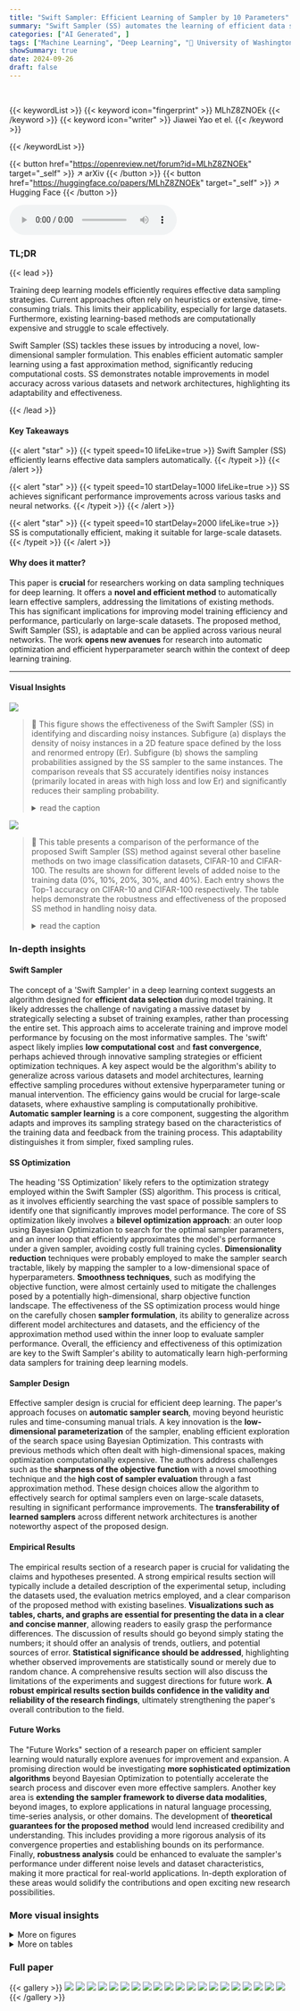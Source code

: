 ```yaml
---
title: "Swift Sampler: Efficient Learning of Sampler by 10 Parameters"
summary: "Swift Sampler (SS) automates the learning of efficient data samplers for deep learning, achieving significant performance gains (e.g., 1.5% on ImageNet) with minimal computational cost using only 10 p..."
categories: ["AI Generated", ]
tags: ["Machine Learning", "Deep Learning", "🏢 University of Washington",]
showSummary: true
date: 2024-09-26
draft: false
---
```


<br>

{{< keywordList >}}
{{< keyword icon="fingerprint" >}} MLhZ8ZNOEk {{< /keyword >}}
{{< keyword icon="writer" >}} Jiawei Yao et el. {{< /keyword >}}
 
{{< /keywordList >}}

{{< button href="https://openreview.net/forum?id=MLhZ8ZNOEk" target="_self" >}}
↗ arXiv
{{< /button >}}
{{< button href="https://huggingface.co/papers/MLhZ8ZNOEk" target="_self" >}}
↗ Hugging Face
{{< /button >}}



<audio controls>
    <source src="https://ai-paper-reviewer.com/MLhZ8ZNOEk/podcast.wav" type="audio/wav">
    Your browser does not support the audio element.
</audio>


### TL;DR


{{< lead >}}

Training deep learning models efficiently requires effective data sampling strategies.  Current approaches often rely on heuristics or extensive, time-consuming trials.  This limits their applicability, especially for large datasets.  Furthermore, existing learning-based methods are computationally expensive and struggle to scale effectively.

Swift Sampler (SS) tackles these issues by introducing a novel, low-dimensional sampler formulation.  This enables efficient automatic sampler learning using a fast approximation method, significantly reducing computational costs.  SS demonstrates notable improvements in model accuracy across various datasets and network architectures, highlighting its adaptability and effectiveness.

{{< /lead >}}


#### Key Takeaways

{{< alert "star" >}}
{{< typeit speed=10 lifeLike=true >}} Swift Sampler (SS) efficiently learns effective data samplers automatically. {{< /typeit >}}
{{< /alert >}}

{{< alert "star" >}}
{{< typeit speed=10 startDelay=1000 lifeLike=true >}} SS achieves significant performance improvements across various tasks and neural networks. {{< /typeit >}}
{{< /alert >}}

{{< alert "star" >}}
{{< typeit speed=10 startDelay=2000 lifeLike=true >}} SS is computationally efficient, making it suitable for large-scale datasets. {{< /typeit >}}
{{< /alert >}}

#### Why does it matter?
This paper is **crucial** for researchers working on data sampling techniques for deep learning. It offers a **novel and efficient method** to automatically learn effective samplers, addressing the limitations of existing methods. This has significant implications for improving model training efficiency and performance, particularly on large-scale datasets.  The proposed method, Swift Sampler (SS), is adaptable and can be applied across various neural networks.  The work **opens new avenues** for research into automatic optimization and efficient hyperparameter search within the context of deep learning training.

------
#### Visual Insights



![](https://ai-paper-reviewer.com/MLhZ8ZNOEk/figures_7_1.jpg)

> 🔼 This figure shows the effectiveness of the Swift Sampler (SS) in identifying and discarding noisy instances.  Subfigure (a) displays the density of noisy instances in a 2D feature space defined by the loss and renormed entropy (Er). Subfigure (b) shows the sampling probabilities assigned by the SS sampler to the same instances. The comparison reveals that SS accurately identifies noisy instances (primarily located in areas with high loss and low Er) and significantly reduces their sampling probability.
> <details>
> <summary>read the caption</summary>
> Figure 1: A demonstration of the effectiveness of our SS. (a) The density of noisy instances of noise 40% on CIFAR10 in (Loss,E') space. (b) The sampling probability of sampler from SS. (a)(b) show that SS accurately distinguishes the noisy instances and discards them.
> </details>





![](https://ai-paper-reviewer.com/MLhZ8ZNOEk/tables_5_1.jpg)

> 🔼 This table presents a comparison of the performance of the proposed Swift Sampler (SS) method against several other baseline methods on two image classification datasets, CIFAR-10 and CIFAR-100.  The results are shown for different levels of added noise to the training data (0%, 10%, 20%, 30%, and 40%). Each entry shows the Top-1 accuracy on CIFAR-10 and CIFAR-100 respectively. The table helps demonstrate the robustness and effectiveness of the proposed SS method in handling noisy data.
> <details>
> <summary>read the caption</summary>
> Table 1: SS results on CIFAR10 and CIFAR100 comparisons with other methods. The number pair X / Y means the Top-1 accuracy on CIFAR10 is X% and on CIFAR100 is Y%.
> </details>





### In-depth insights


#### Swift Sampler
The concept of a 'Swift Sampler' in a deep learning context suggests an algorithm designed for **efficient data selection** during model training.  It likely addresses the challenge of navigating a massive dataset by strategically selecting a subset of training examples, rather than processing the entire set. This approach aims to accelerate training and improve model performance by focusing on the most informative samples.  The 'swift' aspect likely implies **low computational cost** and **fast convergence**, perhaps achieved through innovative sampling strategies or efficient optimization techniques.  A key aspect would be the algorithm's ability to generalize across various datasets and model architectures, learning effective sampling procedures without extensive hyperparameter tuning or manual intervention. The efficiency gains would be crucial for large-scale datasets, where exhaustive sampling is computationally prohibitive.  **Automatic sampler learning** is a core component, suggesting the algorithm adapts and improves its sampling strategy based on the characteristics of the training data and feedback from the training process.  This adaptability distinguishes it from simpler, fixed sampling rules.

#### SS Optimization
The heading 'SS Optimization' likely refers to the optimization strategy employed within the Swift Sampler (SS) algorithm.  This process is critical, as it involves efficiently searching the vast space of possible samplers to identify one that significantly improves model performance.  The core of SS optimization likely involves a **bilevel optimization approach**: an outer loop using Bayesian Optimization to search for the optimal sampler parameters, and an inner loop that efficiently approximates the model's performance under a given sampler, avoiding costly full training cycles. **Dimensionality reduction** techniques were probably employed to make the sampler search tractable, likely by mapping the sampler to a low-dimensional space of hyperparameters.  **Smoothness techniques**, such as modifying the objective function, were almost certainly used to mitigate the challenges posed by a potentially high-dimensional, sharp objective function landscape.  The effectiveness of the SS optimization process would hinge on the carefully chosen **sampler formulation**, its ability to generalize across different model architectures and datasets, and the efficiency of the approximation method used within the inner loop to evaluate sampler performance.  Overall, the efficiency and effectiveness of this optimization are key to the Swift Sampler's ability to automatically learn high-performing data samplers for training deep learning models.

#### Sampler Design
Effective sampler design is crucial for efficient deep learning.  The paper's approach focuses on **automatic sampler search**, moving beyond heuristic rules and time-consuming manual trials.  A key innovation is the **low-dimensional parameterization** of the sampler, enabling efficient exploration of the search space using Bayesian Optimization.  This contrasts with previous methods which often dealt with high-dimensional spaces, making optimization computationally expensive.  The authors address challenges such as the **sharpness of the objective function** with a novel smoothing technique and the **high cost of sampler evaluation** through a fast approximation method.  These design choices allow the algorithm to effectively search for optimal samplers even on large-scale datasets, resulting in significant performance improvements. The **transferability of learned samplers** across different network architectures is another noteworthy aspect of the proposed design.

#### Empirical Results
The empirical results section of a research paper is crucial for validating the claims and hypotheses presented. A strong empirical results section will typically include a detailed description of the experimental setup, including the datasets used, the evaluation metrics employed, and a clear comparison of the proposed method with existing baselines.  **Visualizations such as tables, charts, and graphs are essential for presenting the data in a clear and concise manner**, allowing readers to easily grasp the performance differences.  The discussion of results should go beyond simply stating the numbers; it should offer an analysis of trends, outliers, and potential sources of error.  **Statistical significance should be addressed**, highlighting whether observed improvements are statistically sound or merely due to random chance.  A comprehensive results section will also discuss the limitations of the experiments and suggest directions for future work. **A robust empirical results section builds confidence in the validity and reliability of the research findings**, ultimately strengthening the paper's overall contribution to the field.

#### Future Works
The "Future Works" section of a research paper on efficient sampler learning would naturally explore avenues for improvement and expansion.  A promising direction would be investigating **more sophisticated optimization algorithms** beyond Bayesian Optimization to potentially accelerate the search process and discover even more effective samplers.  Another key area is **extending the sampler framework to diverse data modalities**, beyond images, to explore applications in natural language processing, time-series analysis, or other domains.  The development of **theoretical guarantees for the proposed method** would lend increased credibility and understanding. This includes providing a more rigorous analysis of its convergence properties and establishing bounds on its performance.  Finally,  **robustness analysis** could be enhanced to evaluate the sampler's performance under different noise levels and dataset characteristics, making it more practical for real-world applications.  In-depth exploration of these areas would solidify the contributions and open exciting new research possibilities.


### More visual insights

<details>
<summary>More on figures
</summary>


![](https://ai-paper-reviewer.com/MLhZ8ZNOEk/figures_8_1.jpg)

> 🔼 This figure visualizes the sampler learned by the Swift Sampler (SS) method on the ImageNet dataset.  Panel (a) shows example image crops that were assigned the lowest sampling probabilities by the learned sampler. These crops often contain irrelevant objects or are poorly positioned. Panel (b) presents a plot showing the relationship between the sampling probability and the cumulative distribution function (CDF) of the loss values for different ResNet model sizes.  The plot demonstrates how the sampler prioritizes training examples with intermediate loss values, avoiding both easy and extremely difficult examples.
> <details>
> <summary>read the caption</summary>
> Figure 2: Visualization of the sampler searched on ImageNet ILSVRC12: (a) The cropped images (in yellow boxes) with the least sampling probability in the sampler from SS. Most of them are in inappropriate positions and contain irrelevant objects. (b) The sampling probability of sampler from SS.
> </details>



![](https://ai-paper-reviewer.com/MLhZ8ZNOEk/figures_9_1.jpg)

> 🔼 The figure shows the effectiveness of the proposed Swift Sampler (SS) method compared to other optimization methods (Reinforcement Learning, SS with cumulative distribution function (cdf), and random search).  It demonstrates that SS using the cumulative gradient function (cgf) for transforming the objective function space leads to faster convergence and better performance than other methods on ImageNet.
> <details>
> <summary>read the caption</summary>
> Figure 3: Verification of the efficiency of BO and the effectiveness of cgf in smoothing the OF. On ImageNet ILSVRC12, SS(cdf) outperforms RL as its estimation of the whole landscape of OF. SS(cgf) optimize faster than SS(cdf) as it smooths the OF.
> </details>



</details>




<details>
<summary>More on tables
</summary>


![](https://ai-paper-reviewer.com/MLhZ8ZNOEk/tables_6_1.jpg)
> 🔼 This table presents the performance comparison of the proposed Swift Sampler (SS) method with other existing methods on CIFAR-10 and CIFAR-100 datasets under various levels of label noise (0%, 10%, 20%, 30%, and 40%). The performance is measured by the Top-1 accuracy on each dataset.  The table shows that the SS method consistently outperforms other methods, especially in high-noise scenarios.
> <details>
> <summary>read the caption</summary>
> Table 1: SS results on CIFAR10 and CIFAR100 comparisons with other methods. The number pair X / Y means the Top-1 accuracy on CIFAR10 is X% and on CIFAR100 is Y%.
> </details>

![](https://ai-paper-reviewer.com/MLhZ8ZNOEk/tables_7_1.jpg)
> 🔼 This table compares the Top-1 and Top-5 accuracy of the proposed Swift Sampler (SS) method against a baseline on the ImageNet ILSVRC12 dataset using various model architectures.  It shows the consistent improvement in Top-1 accuracy achieved by SS across different models, with a smaller improvement in Top-5 accuracy.
> <details>
> <summary>read the caption</summary>
> Table 2: Comparison of Top-1/5 accuracy of SS and baseline on ImageNet ILSVRC12. “MB”,“RN” and “SRN” means MobileNet ResNet and SE-ResNext. SS(self), SS(R18) and SS(R50) means the the sampler is searched on the target model, ResNet-18 and ResNet-50. All results are averaged over 5 runs, and the deviations are omitted because they are all less than 0.10. It is observed that SS has consistent improvements on Top-1 Acc on all cases, and the performance gain on Top-5 is relatively less because we only use Top-1 Acc as the objective of sampler search.
> </details>

![](https://ai-paper-reviewer.com/MLhZ8ZNOEk/tables_8_1.jpg)
> 🔼 This table presents the comparison of verification performance between the proposed Swift Sampler (SS) method and the baseline method on two datasets: MS1M (train set) and YTF (test set).  The performance is measured using ResNet-50 and ResNet-101 models. The table shows that SS consistently improves the performance compared to the baseline, demonstrating its effectiveness in face recognition tasks.
> <details>
> <summary>read the caption</summary>
> Table 3: Comparision of verification performance % of SS and baseline on train set MS1M and test set YTF.
> </details>

![](https://ai-paper-reviewer.com/MLhZ8ZNOEk/tables_9_1.jpg)
> 🔼 This table presents a comparison of the performance of the Swift Sampler (SS) method against baseline and other methods (REED, MN, LR) on CIFAR10 and CIFAR100 datasets with varying noise levels (0%, 10%, 20%, 30%, 40%).  The results are presented as Top-1 accuracy pairs (CIFAR10/CIFAR100) for each method and noise level.  It showcases the improved performance of SS, particularly in the presence of noisy labels.
> <details>
> <summary>read the caption</summary>
> Table 1: SS results on CIFAR10 and CIFAR100 comparisons with other methods. The number pair X / Y means the Top-1 accuracy on CIFAR10 is X% and on CIFAR100 is Y%.
> </details>

![](https://ai-paper-reviewer.com/MLhZ8ZNOEk/tables_13_1.jpg)
> 🔼 This table presents the performance comparison between the baseline uniform sampling method and the proposed Swift Sampler (SS) method on a large-scale dataset.  The comparison is made across three key metrics: Top-1 accuracy, Top-5 accuracy, and convergence speed.  Top-1 accuracy represents the percentage of correctly classified images in the top prediction. Top-5 accuracy refers to the percentage of images with the correct class label among the top 5 predictions.  Convergence speed is expressed as a percentage relative to the baseline method, indicating how much faster the SS method converged compared to the baseline.
> <details>
> <summary>read the caption</summary>
> Table 5: Performance comparison of different sampling methods.
> </details>

![](https://ai-paper-reviewer.com/MLhZ8ZNOEk/tables_14_1.jpg)
> 🔼 This table shows the accuracy comparison between the baseline model and the Swift Sampler (SS) model across three different few-shot learning scenarios: 1-shot, 5-shot, and 10-shot.  The scenarios refer to the number of training examples per class used for learning.  The baseline accuracy represents the performance of a model trained without the Swift Sampler. The Swift Sampler (SS) accuracy shows the model's performance after implementing the proposed SS method for data sampling during training.
> <details>
> <summary>read the caption</summary>
> Table 6: Accuracy comparison across different scenarios.
> </details>

![](https://ai-paper-reviewer.com/MLhZ8ZNOEk/tables_14_2.jpg)
> 🔼 This table presents the performance comparison of the proposed Swift Sampler (SS) method with other baseline methods (Baseline, REED, MN, LR) on CIFAR10 and CIFAR100 datasets under various noise levels (0%, 10%, 20%, 30%, 40%).  The results are expressed as Top-1 accuracy pairs (CIFAR10/CIFAR100) and the relative training time compared to the baseline method for each noise level.  The table highlights the superior performance of the SS method across different noise conditions.
> <details>
> <summary>read the caption</summary>
> Table 1: SS results on CIFAR10 and CIFAR100 comparisons with other methods. The number pair X / Y means the Top-1 accuracy on CIFAR10 is X% and on CIFAR100 is Y%.
> </details>

![](https://ai-paper-reviewer.com/MLhZ8ZNOEk/tables_14_3.jpg)
> 🔼 This table presents a comparison of the performance of the proposed Swift Sampler (SS) method against several other methods on the CIFAR-10 and CIFAR-100 datasets.  It shows the Top-1 accuracy for each method under different levels of added noise (0%, 10%, 20%, 30%, and 40%).  The results demonstrate the effectiveness of SS, particularly in the presence of noisy labels.
> <details>
> <summary>read the caption</summary>
> Table 1: SS results on CIFAR10 and CIFAR100 comparisons with other methods. The number pair X / Y means the Top-1 accuracy on CIFAR10 is X% and on CIFAR100 is Y%.
> </details>

![](https://ai-paper-reviewer.com/MLhZ8ZNOEk/tables_15_1.jpg)
> 🔼 This table shows the results of an ablation study on the impact of varying the number of optimization steps (E<sub>o</sub>) in the Swift Sampler (SS) method on CIFAR-10 dataset with 20% noise.  It demonstrates the relationship between the number of optimization steps performed and the resulting Top-1 accuracy. As expected, increasing the number of steps generally leads to higher accuracy, but the gains diminish with additional steps, suggesting a point of diminishing returns.
> <details>
> <summary>read the caption</summary>
> Table 9: Impact of varying the number of optimization steps E<sub>o</sub> on the performance of the Swift Sampler (SS) method.
> </details>

![](https://ai-paper-reviewer.com/MLhZ8ZNOEk/tables_15_2.jpg)
> 🔼 This table presents the results of the Swift Sampler (SS) method on CIFAR10 and CIFAR100 datasets, compared with other methods (Baseline, REED, MN, LR).  It shows the Top-1 and Top-5 accuracy for each method under different noise levels (0%, 0.1, 0.2, 0.3, 0.4).  The table demonstrates the effectiveness of SS in achieving higher accuracy, especially in the presence of noisy labels.
> <details>
> <summary>read the caption</summary>
> Table 1: SS results on CIFAR10 and CIFAR100 comparisons with other methods. The number pair X / Y means the Top-1 accuracy on CIFAR10 is X% and on CIFAR100 is Y%.
> </details>

![](https://ai-paper-reviewer.com/MLhZ8ZNOEk/tables_16_1.jpg)
> 🔼 This table presents the perplexity scores achieved by the Wiki-GPT model on the Wikitext-2 dataset, both with and without the Swift Sampler (SS).  Perplexity is a metric evaluating how well a probability model predicts a sample. Lower perplexity indicates better prediction. The table compares baseline perplexity against results obtained using the SS method on both validation and test sets, demonstrating the method's effectiveness in improving the model's predictive performance.
> <details>
> <summary>read the caption</summary>
> Table 11: Comparison of perplexity of Wiki-GPT on Wikitext-2 with and without SS. The number pairs indicate perplexity on the Wikitext-2 validation and test sets respectively.
> </details>

</details>




### Full paper

{{< gallery >}}
<img src="https://ai-paper-reviewer.com/MLhZ8ZNOEk/1.png" class="grid-w50 md:grid-w33 xl:grid-w25" />
<img src="https://ai-paper-reviewer.com/MLhZ8ZNOEk/2.png" class="grid-w50 md:grid-w33 xl:grid-w25" />
<img src="https://ai-paper-reviewer.com/MLhZ8ZNOEk/3.png" class="grid-w50 md:grid-w33 xl:grid-w25" />
<img src="https://ai-paper-reviewer.com/MLhZ8ZNOEk/4.png" class="grid-w50 md:grid-w33 xl:grid-w25" />
<img src="https://ai-paper-reviewer.com/MLhZ8ZNOEk/5.png" class="grid-w50 md:grid-w33 xl:grid-w25" />
<img src="https://ai-paper-reviewer.com/MLhZ8ZNOEk/6.png" class="grid-w50 md:grid-w33 xl:grid-w25" />
<img src="https://ai-paper-reviewer.com/MLhZ8ZNOEk/7.png" class="grid-w50 md:grid-w33 xl:grid-w25" />
<img src="https://ai-paper-reviewer.com/MLhZ8ZNOEk/8.png" class="grid-w50 md:grid-w33 xl:grid-w25" />
<img src="https://ai-paper-reviewer.com/MLhZ8ZNOEk/9.png" class="grid-w50 md:grid-w33 xl:grid-w25" />
<img src="https://ai-paper-reviewer.com/MLhZ8ZNOEk/10.png" class="grid-w50 md:grid-w33 xl:grid-w25" />
<img src="https://ai-paper-reviewer.com/MLhZ8ZNOEk/11.png" class="grid-w50 md:grid-w33 xl:grid-w25" />
<img src="https://ai-paper-reviewer.com/MLhZ8ZNOEk/12.png" class="grid-w50 md:grid-w33 xl:grid-w25" />
<img src="https://ai-paper-reviewer.com/MLhZ8ZNOEk/13.png" class="grid-w50 md:grid-w33 xl:grid-w25" />
<img src="https://ai-paper-reviewer.com/MLhZ8ZNOEk/14.png" class="grid-w50 md:grid-w33 xl:grid-w25" />
<img src="https://ai-paper-reviewer.com/MLhZ8ZNOEk/15.png" class="grid-w50 md:grid-w33 xl:grid-w25" />
<img src="https://ai-paper-reviewer.com/MLhZ8ZNOEk/16.png" class="grid-w50 md:grid-w33 xl:grid-w25" />
<img src="https://ai-paper-reviewer.com/MLhZ8ZNOEk/17.png" class="grid-w50 md:grid-w33 xl:grid-w25" />
<img src="https://ai-paper-reviewer.com/MLhZ8ZNOEk/18.png" class="grid-w50 md:grid-w33 xl:grid-w25" />
<img src="https://ai-paper-reviewer.com/MLhZ8ZNOEk/19.png" class="grid-w50 md:grid-w33 xl:grid-w25" />
<img src="https://ai-paper-reviewer.com/MLhZ8ZNOEk/20.png" class="grid-w50 md:grid-w33 xl:grid-w25" />
{{< /gallery >}}